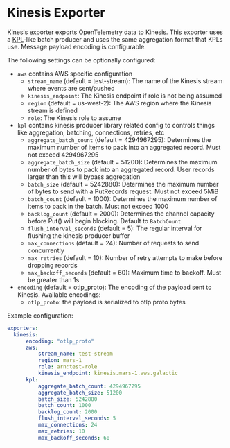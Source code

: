 # Kinesis Exporter

Kinesis exporter exports OpenTelemetry data to Kinesis. This exporter uses a [KPL][kpl-url]-like batch producer and uses
the same aggregation format that KPLs use. Message payload encoding is configurable.

The following settings can be optionally configured:
- `aws` contains AWS specific configuration
  - `stream_name` (default = test-stream): The name of the Kinesis stream where events are sent/pushed
  - `kinesis_endpoint`: The Kinesis endpoint if role is not being assumed
  - `region` (default = us-west-2): The AWS region where the Kinesis stream is defined
  - `role`: The Kinesis role to assume
- `kpl` contains kinesis producer library related config to controls things like aggregation, batching, connections, retries, etc
  - `aggregate_batch_count` (default = 4294967295): Determines the maximum number of items to pack into an aggregated record. Must not exceed 4294967295
  - `aggregate_batch_size` (default = 51200): Determines the maximum number of bytes to pack into an aggregated record. User records larger than this will bypass aggregation
  - `batch_size` (default = 5242880): Determines the maximum number of bytes to send with a PutRecords request. Must not exceed 5MiB
  - `batch_count` (default = 1000): Determines the maximum number of items to pack in the batch. Must not exceed 1000
  - `backlog_count` (default = 2000): Determines the channel capacity before Put() will begin blocking. Default to `BatchCount`
  - `flush_interval_seconds` (default = 5): The regular interval for flushing the kinesis producer buffer
  - `max_connections` (default = 24): Number of requests to send concurrently
  - `max_retries` (default = 10): Number of retry attempts to make before dropping records
  - `max_backoff_seconds` (default = 60): Maximum time to backoff. Must be greater than 1s
- `encoding` (default = otlp_proto): The encoding of the payload sent to Kinesis. Available encodings:
  - `otlp_proto`: the payload is serialized to otlp proto bytes

Example configuration:

```yaml
exporters:
  kinesis:
      encoding: "otlp_proto"
      aws:
          stream_name: test-stream
          region: mars-1
          role: arn:test-role
          kinesis_endpoint: kinesis.mars-1.aws.galactic
      kpl:
          aggregate_batch_count: 4294967295
          aggregate_batch_size: 51200
          batch_size: 5242880
          batch_count: 1000
          backlog_count: 2000
          flush_interval_seconds: 5
          max_connections: 24
          max_retries: 10
          max_backoff_seconds: 60
```

[kpl-url]: https://github.com/awslabs/amazon-kinesis-producer